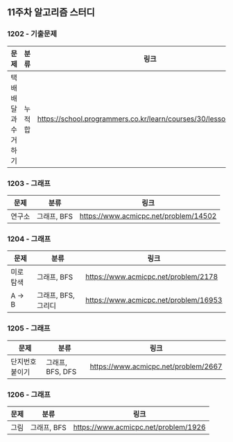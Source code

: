 ## 11주차 알고리즘 스터디  


### 1202 - 기출문제

| 문제          | 분류  | 링크 |
|-------------|-----|--|
| 택배 배달과 수거하기 | 누적합 | https://school.programmers.co.kr/learn/courses/30/lessons/150369 |

### 1203 - 그래프

| 문제  | 분류       | 링크 |
|-----|----------|--|
| 연구소 | 그래프, BFS | https://www.acmicpc.net/problem/14502 |

### 1204 - 그래프

| 문제 | 분류            | 링크                                    |
|--|---------------|---------------------------------------|
| 미로 탐색 | 그래프, BFS      | https://www.acmicpc.net/problem/2178  |
| A → B | 그래프, BFS, 그리디 | https://www.acmicpc.net/problem/16953 |

### 1205 - 그래프

| 문제      | 분류            | 링크                                   |
|---------|---------------|--------------------------------------|
| 단지번호붙이기 | 그래프, BFS, DFS | https://www.acmicpc.net/problem/2667 |

### 1206 - 그래프

|문제|분류|링크|
|---|---|---|
|그림|그래프, BFS|https://www.acmicpc.net/problem/1926|